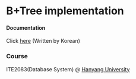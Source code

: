 # B+Tree implementation

#### Documentation

Click [here](./document.pdf) (Written by Korean)

### Course

ITE2083(Database System) @ [Hanyang University](http://hanyang.ac.kr)